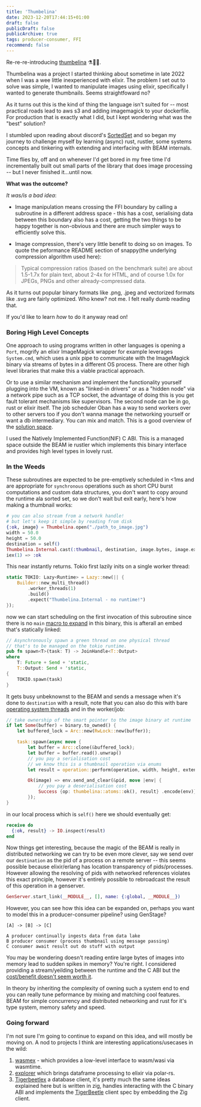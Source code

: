 ```yaml
---
title: 'Thumbelina'
date: 2023-12-20T17:44:15+01:00
draft: false
publicDraft: false
publicArchive: true
tags: producer-consumer, FFI
recommend: false
---
```


Re-re-re-introducing [thumbelina](https://github.com/hailelagi/thumbelina) ⚗️🧪🔮.

Thumbelina was a project I started thinking about sometime in late 2022 when I was a wee little inexperienced with elixir. The problem I set out to solve was simple, I wanted to manipulate images using elixir, specifically I wanted to generate thumbnails. Seems straightfoward no?

As it turns out this is the kind of thing the language isn't suited for -- most practical roads lead to aws s3 and
adding imagemagick to your dockerfile. For production that is exactly what I did, but I kept wondering what was the "best" solution?

I stumbled upon reading about discord's [SortedSet](https://discord.com/blog/using-rust-to-scale-elixir-for-11-million-concurrent-users) and so began my journey to challenge myself by learning (async) rust, rustler, some systems concepts and tinkering with extending and interfacing with BEAM internals.

Time flies by, off and on whenever I'd get bored in my free time I'd incrementally built out small parts of the library that does image processing -- but I never finished it...until now.

**What was the outcome?**

_It was/is a bad idea_:

- Image manipulation means crossing the FFI boundary by calling a subroutine in a different address space - this has a cost, serialising data between this boundary also has a cost, getting the two things to be happy together is non-obvious and there are much simpler ways to efficiently solve this.

- Image compression, there's very little benefit to doing so on images. To quote the peformance README section of snappy(the underlying compression algorithm used here):

> Typical compression ratios (based on the benchmark suite) are about 1.5-1.7x for plain text, about 2-4x for HTML, and of course 1.0x for JPEGs, PNGs and other already-compressed data.

As it turns out popular binary formats like .png, .jpeg and vectorized formats like .svg are fairly optimized. Who knew? not me. I felt really dumb reading that.

If you'd like to learn _how_ to do it anyway read on!

### Boring High Level Concepts

One approach to using programs written in other languages is opening a `Port`, mogrify an elixir ImageMagick wrapper for example leverages `System.cmd`,
which uses a unix pipe to communicate with the ImageMagick binary via streams of bytes in a different OS process. There are other high level libraries that make this a viable practical approach.

Or to use a similar mechanism and implement the functionality yourself plugging into the VM,
known as "linked-in drivers" or as a "hidden node" via a network pipe such as a TCP socket, the advantage of doing this is you get fault tolerant mechanisms like supervisors. The second node can be in go, rust or elixir itself. The job scheduler Oban has a way to send workers over to other servers too if you don't wanna manage the networking yourself or want a db intermediary. You can mix and match. This is a good overview of the [solution space](https://www.theerlangelist.com/article/outside_elixir).

I used the Natively Implemented Function(NIF) C ABI. This is a managed space outside the BEAM ie rustler
which implements this binary interface and provides high level types in lovely rust.


### In the Weeds

These subroutines are expected to be pre-emptively scheduled in <1ms and are appropriate for `synchronous` operations such as short CPU burst computations and custom data structures, you don't want to copy around the runtime ala sorted set, so we don't wait but exit early, here's how making a thumbnail works:

```elixir
# you can also stream from a network handle!
# but let's keep it simple by reading from disk
{:ok, image} = Thumbelina.open("./path_to_image.jpg") 
width = 50.0
height = 50.0
destination = self()
Thumbelina.Internal.cast(:thumbnail, destination, image.bytes, image.extension, width, height)
iex(1) => :ok
```

This near instantly returns. Tokio first lazily inits on a single worker thread:

```rust
static TOKIO: Lazy<Runtime> = Lazy::new(|| {
    Builder::new_multi_thread()
        .worker_threads(1)
        .build()
        .expect("Thumbelina.Internal - no runtime!")
});
```

now we can start scheduling on the first invocation of this subroutine since there is no `main` [macro to expand](https://tokio.rs/tokio/topics/bridging) in this binary, this is afterall an embed that's statically linked:

```rust
// Asynchronously spawn a green thread on one physical thread
// that's to be managed on the tokio runtime.
pub fn spawn<T>(task: T) -> JoinHandle<T::Output>
where
    T: Future + Send + 'static,
    T::Output: Send + 'static,
{
    TOKIO.spawn(task)
}
```

It gets busy unbeknownst to the BEAM and sends a message when it's done to `destination` with a result, note that you can
also do this with bare [operating system threads](https://docs.rs/rustler/latest/rustler/thread/struct.ThreadSpawner.html) and
in the worker/job:

```rust
// take ownership of the smart pointer to the image binary at runtime
if let Some(buffer) = binary.to_owned() {
    let buffered_lock = Arc::new(RwLock::new(buffer));

    task::spawn(async move {
        let buffer = Arc::clone(&buffered_lock);
        let buffer = buffer.read().unwrap()
        // you pay a serialisation cost
        // we know this is a thumbnail operation via enums
        let result = operation::perform(operation, width, height, extension, &buffer).unwrap();

        Ok(image) => env.send_and_clear(&pid, move |env| {
            // you pay a deserialisation cost
            Success {op: thumbelina::atoms::ok(), result} .encode(env)})
        });
}
```

in our local process which is `self()` here we should eventually get:

```elixir
receive do
  {:ok, result} -> IO.inspect(result)
end

```

Now things get interesting, because the magic of the BEAM is really in distributed networking we can try to be even more clever, say we send over our `destination` as the pid of a process on a remote server -- this seems possible because elixir/erlang has location transparency of pids/processes. However allowing the resolving of pids with networked references violates this exact principle, however it's entirely possible to rebroadcast the result of this operation in a genserver.

```elixir
GenServer.start_link(__MODULE__, [], name: {:global, __MODULE__})
```

However, you can see how this idea can be expanded on, perhaps you want to model this in a
producer-consumer pipeline? using GenStage?

```
[A] -> [B] -> [C]

A producer continually ingests data from data lake 
B producer consumer (process thumbnail using message passing)
C consumer await result out do stuff with output
```
You may be wondering doesn't reading entire large bytes of images into memory lead to sudden spikes in memory?
You're right. I considered providing a stream/yeilding between the runtime and the C ABI but the [cost/benefit doesn't seem worth it](https://github.com/hailelagi/thumbelina/pull/10).

In theory by inheriting the complexity of owning such a system end to end you can really tune peformance by mixing and matching cool features. BEAM
for simple concurrency and distributed networking and rust for it's type system, memory safety and speed.

### Going forward

I'm not sure I'm going to continue to expand on this idea, and will mostly be moving on. A nod to projects I think
are interesting applications/usecases in the wild:

1. [wasmex](https://github.com/tessi/wasmex) - which provides a low-level interface to wasm/wasi via wasmtime.
2. [explorer](https://github.com/elixir-explorer/explorer) which brings dataframe processing to elixir via polar-rs.
3. [Tigerbeetlex](https://github.com/rbino/tigerbeetlex) a database client, it's
pretty much the same ideas explained here but is written in zig, handles interacting with the C binary ABI
and implements the [TigerBeetle](https://tigerbeetle.com/) client spec by embedding the Zig client.
